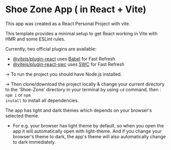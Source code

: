 # Shoe Zone App ( in React + Vite)

This app was created as a React Personal Project with vite.

This template provides a minimal setup to get React working in Vite with HMR and some ESLint rules.

Currently, two official plugins are available:

- [@vitejs/plugin-react](https://github.com/vitejs/vite-plugin-react/blob/main/packages/plugin-react/README.md) uses [Babel](https://babeljs.io/) for Fast Refresh
- [@vitejs/plugin-react-swc](https://github.com/vitejs/vite-plugin-react-swc) uses [SWC](https://swc.rs/) for Fast Refresh

-> To run the project you should have Node.js installed.

-> Then clone/download the project locally & change your current directory to the 'Shoe-Zone' directory in your terminal by using <code>cd</code> command, then :
<code>npm i</code> or <code>npm install</code> to install all dependencies.

The app has light and dark themes which depends on your browser's selected theme. 

- For e.g. your browser has light theme by default, so when you open the app it will automatically open with light-theme. And if you change your browser's theme to dark, the app's theme will also automatically change to dark immediately.
